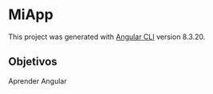 # MiApp

This project was generated with [Angular CLI](https://github.com/angular/angular-cli) version 8.3.20.

## Objetivos

Aprender Angular
